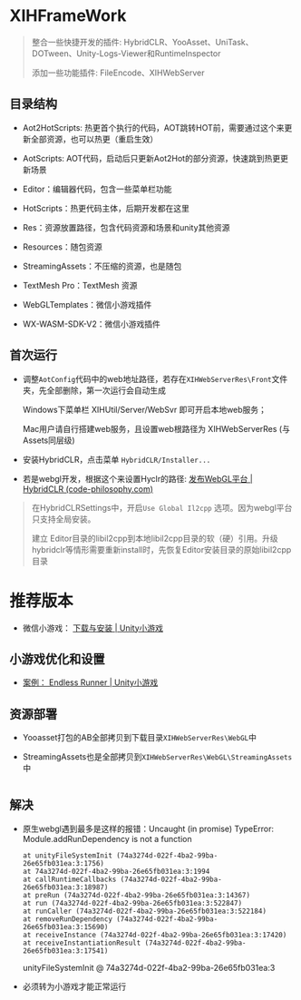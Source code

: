 # XIHFrameWork

> 整合一些快捷开发的插件: HybridCLR、YooAsset、UniTask、DOTween、Unity-Logs-Viewer和RuntimeInspector
> 
> 添加一些功能插件: FileEncode、XIHWebServer

## 目录结构

- Aot2HotScripts: 热更首个执行的代码，AOT跳转HOT前，需要通过这个来更新全部资源，也可以热更（重启生效）

- AotScripts: AOT代码，启动后只更新Aot2Hot的部分资源，快速跳到热更更新场景

- Editor：编辑器代码，包含一些菜单栏功能

- HotScripts：热更代码主体，后期开发都在这里

- Res：资源放置路径，包含代码资源和场景和unity其他资源

- Resources：随包资源

- StreamingAssets：不压缩的资源，也是随包

- TextMesh Pro：TextMesh 资源

- WebGLTemplates：微信小游戏插件

- WX-WASM-SDK-V2：微信小游戏插件

## 首次运行

- 调整`AotConfig`代码中的web地址路径，若存在`XIHWebServerRes\Front`文件夹，先全部删除，第一次运行会自动生成
  
  Windows下菜单栏 XIHUtil/Server/WebSvr 即可开启本地web服务；
  
  Mac用户请自行搭建web服务，且设置web根路径为 XIHWebServerRes (与Assets同层级)

- 安装HybridCLR，点击菜单 `HybridCLR/Installer...`

- 若是webgl开发，根据这个来设置Hyclr的路径: [发布WebGL平台 | HybridCLR (code-philosophy.com)](https://hybridclr.doc.code-philosophy.com/docs/basic/buildwebgl)

> 在HybridCLRSettings中，开启`Use Global Il2cpp` 选项。因为webgl平台只支持全局安装。
> 
> 建立 Editor目录的libil2cpp到本地libil2cpp目录的软（硬）引用。升级hybridclr等情形需要重新install时，先恢复Editor安装目录的原始libil2cpp目录

# 推荐版本

- 微信小游戏： [下载与安装 | Unity小游戏](https://unity.cn/instantgame/docs/WechatMinigame/InstallUnity/)

## 小游戏优化和设置

- [案例： Endless Runner | Unity小游戏](https://unity.cn/instantgame/docs/WechatMinigame/Demo/)

## 资源部署

- Yooasset打包的AB全部拷贝到下载目录`XIHWebServerRes\WebGL`中

- StreamingAssets也是全部拷贝到`XIHWebServerRes\WebGL\StreamingAssets`中

# 

## 解决

- 原生webgl遇到最多是这样的报错：Uncaught (in promise) TypeError: Module.addRunDependency is not a function
  
      at unityFileSystemInit (74a3274d-022f-4ba2-99ba-26e65fb031ea:3:1756)
      at 74a3274d-022f-4ba2-99ba-26e65fb031ea:3:1994
      at callRuntimeCallbacks (74a3274d-022f-4ba2-99ba-26e65fb031ea:3:18987)
      at preRun (74a3274d-022f-4ba2-99ba-26e65fb031ea:3:14367)
      at run (74a3274d-022f-4ba2-99ba-26e65fb031ea:3:522847)
      at runCaller (74a3274d-022f-4ba2-99ba-26e65fb031ea:3:522184)
      at removeRunDependency (74a3274d-022f-4ba2-99ba-26e65fb031ea:3:15690)
      at receiveInstance (74a3274d-022f-4ba2-99ba-26e65fb031ea:3:17420)
      at receiveInstantiationResult (74a3274d-022f-4ba2-99ba-26e65fb031ea:3:17541)
  
  unityFileSystemInit @ 74a3274d-022f-4ba2-99ba-26e65fb031ea:3

- 必须转为小游戏才能正常运行
